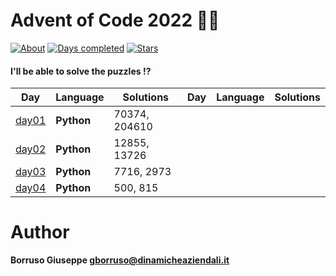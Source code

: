 # Advent of Code 2022 🎅🏻

[![About](https://img.shields.io/badge/Advent%20of%20Code%20🎄-2022-brightgreen)](https://adventofcode.com/2022/about)
[![Days completed](https://img.shields.io/badge/day%20📅-04-blue)](https://adventofcode.com/2022)
[![Stars](https://img.shields.io/badge/stars%20⭐-08-yellow)](https://adventofcode.com/2022/stats)

#### I'll be able to solve the puzzles !?

| Day             | Language   | Solutions     | Day | Language | Solutions |
|-----------------|------------|---------------|-----|----------|-----------|
| [day01](day01/) | **Python** | 70374, 204610 |     |          |           |
| [day02](day02/) | **Python** | 12855, 13726  |     |          |           |
| [day03](day03/) | **Python** | 7716, 2973    |     |          |           |
| [day04](day04/) | **Python** | 500, 815      |     |          |           |

Author
=======

**Borruso Giuseppe <gborruso@dinamicheaziendali.it>**
